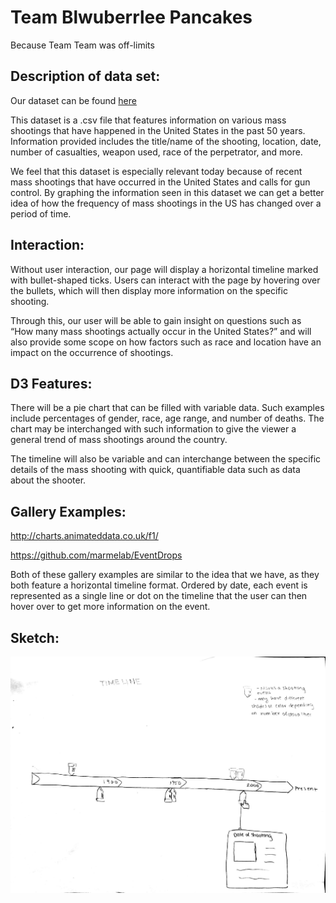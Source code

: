 # Team Blwuberrlee Pancakes

Because Team Team was off-limits


## Description of data set:

Our dataset can be found [here](https://www.kaggle.com/zusmani/us-mass-shootings-last-50-years/data)

This dataset is a .csv file that features information on various mass shootings that have happened in the United States in the past 50 years. Information provided includes the title/name of the shooting, location, date, number of casualties, weapon used, race of the perpetrator, and more.

We feel that this dataset is especially relevant today because of recent mass shootings that have occurred in the United States and calls for gun control. By graphing the information seen in this dataset we can get a better idea of how the frequency of mass shootings in the US has changed over a period of time.


## Interaction:

Without user interaction, our page will display a horizontal timeline marked with bullet-shaped ticks. Users can interact with the page by hovering over the bullets, which will then display more information on the specific shooting. 

Through this, our user will be able to gain insight on questions such as “How many mass shootings actually occur in the United States?” and will also provide some scope on how factors such as race and location have an impact on the occurrence of shootings. 


## D3 Features:

There will be a pie chart that can be filled with variable data. Such examples include percentages of gender, race, age range, and number of deaths. The chart may be interchanged with such information to give the viewer a general trend of mass shootings around the country. 

The timeline will also be variable and can interchange between the specific details of the mass shooting with quick, quantifiable data such as data about the shooter.  


## Gallery Examples:

http://charts.animateddata.co.uk/f1/

https://github.com/marmelab/EventDrops

Both of these gallery examples are similar to the idea that we have, as they both feature a horizontal timeline format. Ordered by date, each event is represented as a single line or dot on the timeline that the user can then hover over to get more information on the event.

## Sketch:

![Image of timeline](https://raw.githubusercontent.com/vivienlee00/blwuberrlee-pancakes_berriB_leeV_panC_wuJ/master/image1.jpg)
